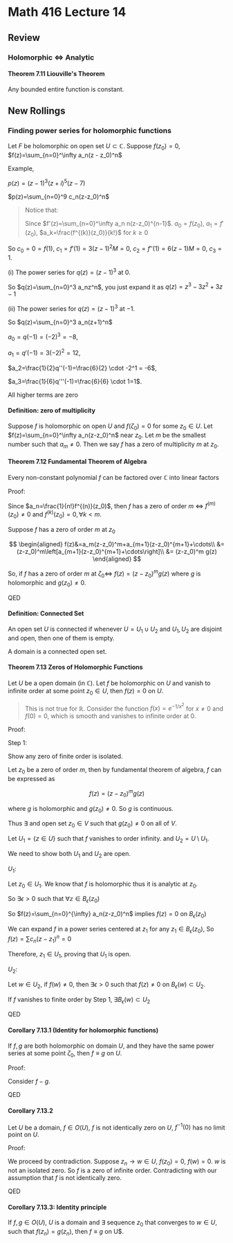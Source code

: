 # Math 416 Lecture 14

## Review

### Holomorphic $\iff$ Analytic

#### Theorem 7.11 Liouville's Theorem

Any bounded entire function is constant.

## New Rollings

### Finding power series for holomorphic functions

Let $F$ be holomorphic on open set $U\subset \mathbb{C}$. Suppose $f(z_0)=0$, $f(z)=\sum_{n=0}^\infty a_n(z - z_0)^n$

Example,

$p(z)=(z-1)^3(z+i)^5(z-7)$

$p(z)=\sum_{n=0}^9 c_n(z-z_0)^n$

> Notice that:  
>
> Since $f'(z)=\sum_{n=0}^\infty a_n n(z-z_0)^{n-1}$.
> $a_0=f(z_0)$, $a_1=f'(z_0)$, $a_k=\frac{f^{(k)}(z_0)}{k!}$ for $k \geq 0$

So $c_0=0=f(1)$, $c_1=f'(1)=3(z-1)^2M=0$, $c_2=f''(1)=6(z-1)M=0$, $c_3=1$.

(i) The power series for $q(z)=(z-1)^3$ at $0$.

So $q(z)=\sum_{n=0}^3 a_nz^n$, you just expand it as $q(z)=z^3-3z^2+3z-1$

(ii) The power series for $q(z)=(z-1)^3$ at $-1$.

So $q(z)=\sum_{n=0}^3 a_n(z+1)^n$

$a_0=q(-1)=(-2)^3=-8$,

$a_1=q'(-1)=3(-2)^2=12$,

$a_2=\frac{1}{2}q''(-1)=\frac{6}{2} \cdot -2^1 = -6$,

$a_3=\frac{1}{6}q'''(-1)=\frac{6}{6} \cdot 1=1$.

All higher terms are zero

#### Definition: zero of multiplicity

Suppose $f$ is holomorphic on open $U$ and $f(\zeta_0)=0$ for some $z_0\in U$. Let $f(z)=\sum_{n=0}^\infty a_n(z-z_0)^n$ near $z_0$. Let $m$ be the smallest number such that $a_m\neq 0$. Then we say $f$ has a zero of multiplicity $m$ at $z_0$.

#### Theorem 7.12 Fundamental Theorem of Algebra

Every non-constant polynomial $f$ can be factored over $\mathbb{C}$ into linear factors

Proof:

Since $a_n=\frac{1}{n!}f^{(n)}(z_0)$, then $f$ has a zero of order $m$ $\iff$ $f^{(m)}(z_0) \neq 0$ and $f^{(k)}(z_0) = 0, \forall k < m$.

Suppose $f$ has a zero of order $m$ at $z_0$

$$
\begin{aligned}
f(z)&=a_m(z-z_0)^m+a_{m+1}(z-z_0)^{m+1}+\cdots\\
&=(z-z_0)^m\left[a_{m+1}(z-z_0)^{m+1}+\cdots\right]\\
&= (z-z_0)^m g(z)
\end{aligned}
$$

So, if $f$ has a zero of order $m$ at $\zeta_0\iff$ $f(z)=(z-z_0)^mg(z)$ where $g$ is holomorphic and $g(z_0)\neq 0$.

QED

#### Definition: Connected Set

An open set $U$ is connected if whenever $U=U_1\cup U_2$ and $U_1, U_2$ are disjoint and open, then one of them is empty.

A domain is a connected open set.

#### Theorem 7.13 Zeros of Holomorphic Functions

Let $U$ be a open domain (in $\mathbb{C}$). Let $f$ be holomorphic on $U$ and vanish to infinite order at some point $z_0\in U$, then $f(z)=0$ on $U$.

> This is not true for $\mathbb{R}$. Consider the function $f(x) = e^{-1/x^2}$ for $x \neq 0$ and $f(0) = 0$, which is smooth and vanishes to infinite order at 0.

Proof:

Step 1:

Show any zero of finite order is isolated.

Let $z_0$ be a zero of order $m$, then by fundamental theorem of algebra, $f$ can be expressed as

$$
f(z)=(z-z_0)^mg(z)
$$

where $g$ is holomorphic and $g(z_0) \neq 0$. So $g$ is continuous.

Thus $\exists$ and open set $z_0\in V$ such that $g(z_0)\neq 0$ on all of $V$.

Let $U_1=\{z\in U\}$ such that $f$ vanishes to order infinity. and $U_2=U\setminus U_1$.

We need to show both $U_1$ and $U_2$ are open.

$U_1$:

Let $z_0\in U_1$. We know that $f$ is holomorphic thus it is analytic at $z_0$.

So $\exists \epsilon>0$ such that $\forall \mathbb{z}\in B_\epsilon(z_0)$

So $f(z)=\sum_{n=0}^{\infty} a_n(z-z_0)^n$ implies $f(z)=0$ on $B_\epsilon(z_0)$

We can expand $f$ in a power series centered at $z_1$ for any $z_1\in B_\epsilon(z_0)$, So $f(z)=\sum c_n(z-z_1)^n=0$

Therefore, $z_1 \in U_1$, proving that $U_1$ is open.

$U_2$:

Let $w\in U_2$, if $f(w)\neq 0$, then $\exists\epsilon > 0$ such that $f(z) \neq 0$ on $B_\epsilon(w)\subset U_2$.

If $f$ vanishes to finite order by Step 1, $\exists B_\epsilon(w)\subset U_2$

QED

#### Corollary 7.13.1 (Identity for holomorphic functions)

If $f,g$ are both holomorphic on domain $U$, and they have the same power series at some point $\zeta_0$, then $f \equiv g$ on $U$.

Proof:

Consider $f-g$.

QED

#### Corollary 7.13.2

Let $U$ be a domain, $f\in O(U)$, $f$ is not identically zero on $U$, $f^{-1}(0)$ has no limit point on $U$.

Proof:

We proceed by contradiction. Suppose $z_n\to w\in U$, $f(z_0)=0$, $f(w)=0$. $w$ is not an isolated zero. So $f$ is a zero of infinite order. Contradicting with our assumption that $f$ is not identically zero.

QED

#### Corollary 7.13.3: Identity principle

If $f,g\in O(U)$, $U$ is a domain and $\exists$ sequence $z_0$ that converges to $w\in U$, such that $f(z_n)=g(z_n)$, then $f\equiv g$ on U$.